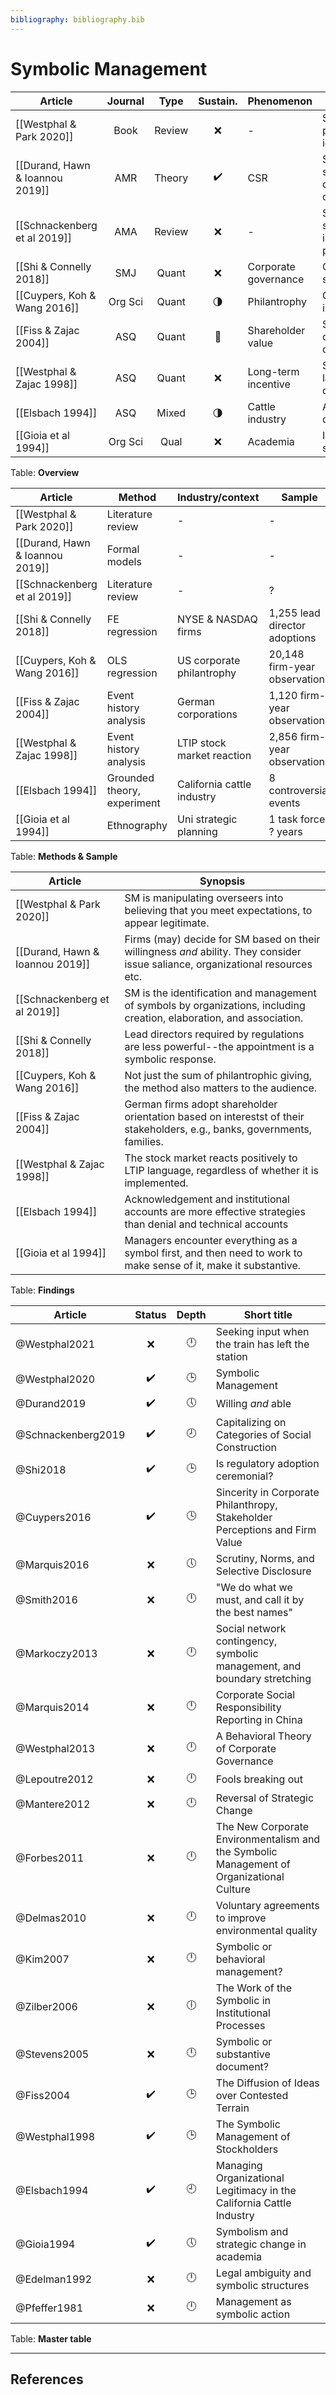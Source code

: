 ```yaml
---
bibliography: bibliography.bib
---
```


# Symbolic Management

Article                         |Journal| Type | Sustain.          | Phenomenon         | Concepts
------------------              | :-:   | :-:  | :-:               | ------------       | ---------------------------
[[Westphal & Park 2020]]        | Book  |Review|:x:                | -                  | Social distancing, pluralistic ignorance
[[Durand, Hawn & Ioannou 2019]] | AMR   |Theory| :heavy_check_mark:| CSR                |Symbolic & substantive confority & compliance         
[[Schnackenberg et al 2019]]    | AMA   |Review| :x:               | -                  | Semiotic & symbolic interactionist perspective
[[Shi & Connelly 2018]]         | SMJ   | Quant| :x:               |Corporate governance| Coercive pressure, symbolic response
[[Cuypers, Koh & Wang 2016]]    |Org Sci| Quant|:last_quarter_moon:| Philantrophy       | Generous & innovative giving
[[Fiss & Zajac 2004]]           | ASQ   | Quant| :crescent_moon:   | Shareholder value  | Shallow & deep convergence, decoupling
[[Westphal & Zajac 1998]]       | ASQ   | Quant| :x:               | Long-term incentive| Symbolic language, decoupling
[[Elsbach 1994]]                | ASQ   | Mixed|:last_quarter_moon:| Cattle industry    | Acknowledgement, denial
[[Gioia et al 1994]]            |Org Sci| Qual | :x:               | Academia           | Inluence, sensemaking
Table: **Overview**

Article                         | Method                | Industry/context          | Sample
------                          | ----                  | -----                     | ------
[[Westphal & Park 2020]]        | Literature review     | -                         | -
[[Durand, Hawn & Ioannou 2019]] | Formal models         | -                         | -
[[Schnackenberg et al 2019]]    | Literature review     | -                         | ?
[[Shi & Connelly 2018]]         | FE regression         | NYSE & NASDAQ firms       | 1,255 lead director adoptions
[[Cuypers, Koh & Wang 2016]]    | OLS regression        | US corporate philantrophy | 20,148 firm-year observations
[[Fiss & Zajac 2004]]           | Event history analysis| German corporations       | 1,120 firm-year observations
[[Westphal & Zajac 1998]]       | Event history analysis| LTIP stock market reaction| 2,856 firm-year observations
[[Elsbach 1994]]                |Grounded theory, experiment|California cattle industry| 8 controversial events
[[Gioia et al 1994]]            | Ethnography           | Uni strategic planning    | 1 task force, ? years
Table: **Methods & Sample**

Article                         | Synopsis
----                            | ----------------
[[Westphal & Park 2020]]        | SM is manipulating overseers into believing that you meet expectations, to appear legitimate.
[[Durand, Hawn & Ioannou 2019]] | Firms (may) decide for SM based on their willingness *and* ability. They consider issue saliance, organizational resources etc.
[[Schnackenberg et al 2019]]    | SM is the identification and management of symbols by organizations, including creation, elaboration, and association.
[[Shi & Connelly 2018]]         | Lead directors required by regulations are less powerful--the appointment is a symbolic response.
[[Cuypers, Koh & Wang 2016]]    | Not just the sum of philantrophic giving, the method also matters to the audience.
[[Fiss & Zajac 2004]]           | German firms adopt shareholder orientation based on interestst of their stakeholders, e.g., banks, governments, families.
[[Westphal & Zajac 1998]]       | The stock market reacts positively to LTIP language, regardless of whether it is implemented.
[[Elsbach 1994]]                | Acknowledgement and institutional accounts are more effective strategies than denial and technical accounts
[[Gioia et al 1994]]            | Managers encounter everything as a symbol first, and then need to work to make sense of it, make it substantive.
Table: **Findings**

Article                 | Status           |Depth    | Short title
---------               | :-:              |:-:      | ------------------
@Westphal2021           | :x:              |:clock12:| Seeking input when the train has left the station
@Westphal2020           |:heavy_check_mark:|:clock3: | Symbolic Management
@Durand2019             |:heavy_check_mark:|:clock5: | Willing *and* able
@Schnackenberg2019      |:heavy_check_mark:|:clock8: | Capitalizing on Categories of Social Construction
@Shi2018                |:heavy_check_mark:|:clock3: | Is regulatory adoption ceremonial?
@Cuypers2016            |:heavy_check_mark:|:clock4: | Sincerity in Corporate Philanthropy, Stakeholder Perceptions and Firm Value
@Marquis2016            | :x:              |:clock5: | Scrutiny, Norms, and Selective Disclosure
@Smith2016              | :x:              |:clock12:| "We do what we must, and call it by the best names"
@Markoczy2013           | :x:              |:clock12:| Social network contingency, symbolic management, and boundary stretching
@Marquis2014            | :x:              |:clock12:| Corporate Social Responsibility Reporting in China
@Westphal2013           | :x:              |:clock12:| A Behavioral Theory of Corporate Governance
@Lepoutre2012           | :x:              |:clock12:| Fools breaking out
@Mantere2012            | :x:              |:clock12:| Reversal of Strategic Change
@Forbes2011             | :x:              |:clock12:| The New Corporate Environmentalism and the Symbolic Management of Organizational Culture
@Delmas2010             | :x:              |:clock12:| Voluntary agreements to improve environmental quality
@Kim2007                | :x:              |:clock12:| Symbolic or behavioral management?
@Zilber2006             | :x:              |:clock6: | The Work of the Symbolic in Institutional Processes
@Stevens2005            | :x:              |:clock12:| Symbolic or substantive document?
@Fiss2004               |:heavy_check_mark:|:clock3: | The Diffusion of Ideas over Contested Terrain
@Westphal1998           |:heavy_check_mark:|:clock3: | The Symbolic Management of Stockholders
@Elsbach1994            |:heavy_check_mark:|:clock9: | Managing Organizational Legitimacy in the California Cattle Industry
@Gioia1994              |:heavy_check_mark:|:clock5: | Symbolism and strategic change in academia
@Edelman1992            | :x:              |:clock12:| Legal ambiguity and symbolic structures
@Pfeffer1981            | :x:              |:clock12:| Management as symbolic action
Table: **Master table**

---

## References